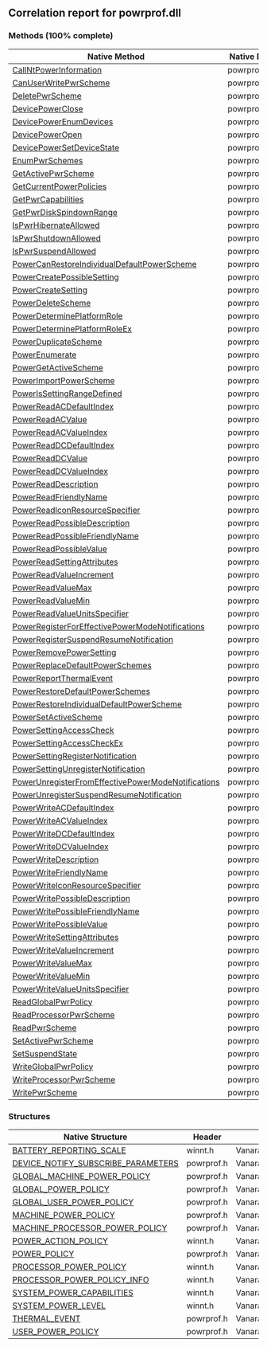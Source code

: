 ## Correlation report for powrprof.dll  
### Methods (100% complete)  
Native Method | Native DLL | Header | Managed Method  
--- | --- | --- | ---  
[CallNtPowerInformation](http://msdn2.microsoft.com/en-us/library/adc0052d-e2dd-4c55-996c-6af8f5987d79) | powrprof.dll | powerbase.h | Vanara.PInvoke.PowrProf.CallNtPowerInformation  
[CanUserWritePwrScheme](http://msdn2.microsoft.com/en-us/library/3989da98-aa01-4c63-a74c-ce7ba18278c1) | powrprof.dll | powrprof.h | Vanara.PInvoke.PowrProf.CanUserWritePwrScheme  
[DeletePwrScheme](http://msdn2.microsoft.com/en-us/library/c9513835-00c4-4260-a8b6-d947539c9dd1) | powrprof.dll | powrprof.h | Vanara.PInvoke.PowrProf.DeletePwrScheme  
[DevicePowerClose](http://msdn2.microsoft.com/en-us/library/60f871bc-08b7-41d1-ba37-688ab68fb9b3) | powrprof.dll | powrprof.h | Vanara.PInvoke.PowrProf.DevicePowerClose  
[DevicePowerEnumDevices](http://msdn2.microsoft.com/en-us/library/bb67634c-69d9-4194-ac27-4f9740d73a1a) | powrprof.dll | powrprof.h | Vanara.PInvoke.PowrProf.DevicePowerEnumDevices  
[DevicePowerOpen](http://msdn2.microsoft.com/en-us/library/1f0e8ee6-cd9e-468a-ba9a-f11e17852f89) | powrprof.dll | powrprof.h | Vanara.PInvoke.PowrProf.DevicePowerOpen  
[DevicePowerSetDeviceState](http://msdn2.microsoft.com/en-us/library/300842ae-d7d4-42c2-959c-e1713f466d32) | powrprof.dll | powrprof.h | Vanara.PInvoke.PowrProf.DevicePowerSetDeviceState  
[EnumPwrSchemes](http://msdn2.microsoft.com/en-us/library/5e9e10b4-84c3-40ec-8de9-220d13795403) | powrprof.dll | powrprof.h | Vanara.PInvoke.PowrProf.EnumPwrSchemes  
[GetActivePwrScheme](http://msdn2.microsoft.com/en-us/library/2a321372-40ff-4292-8b66-db3f794e5f53) | powrprof.dll | powrprof.h | Vanara.PInvoke.PowrProf.GetActivePwrScheme  
[GetCurrentPowerPolicies](http://msdn2.microsoft.com/en-us/library/9a834fb6-35ae-4d36-885c-0d81cd39e9a6) | powrprof.dll | powrprof.h | Vanara.PInvoke.PowrProf.GetCurrentPowerPolicies  
[GetPwrCapabilities](http://msdn2.microsoft.com/en-us/library/bb5cec5f-8d45-4158-824a-023f92af9b69) | powrprof.dll | powerbase.h | Vanara.PInvoke.PowrProf.GetPwrCapabilities  
[GetPwrDiskSpindownRange](http://msdn2.microsoft.com/en-us/library/c56f679d-512a-4bf9-89dc-8905bba8c6ce) | powrprof.dll | powrprof.h | Vanara.PInvoke.PowrProf.GetPwrDiskSpindownRange  
[IsPwrHibernateAllowed](http://msdn2.microsoft.com/en-us/library/fe9d06a8-c021-4cf4-9782-04519f370c5b) | powrprof.dll | powrprof.h | Vanara.PInvoke.PowrProf.IsPwrHibernateAllowed  
[IsPwrShutdownAllowed](http://msdn2.microsoft.com/en-us/library/e48d6f67-225b-40f7-902b-0e65112303b9) | powrprof.dll | powrprof.h | Vanara.PInvoke.PowrProf.IsPwrShutdownAllowed  
[IsPwrSuspendAllowed](http://msdn2.microsoft.com/en-us/library/66ef2402-b1b8-432e-b47d-240d255fc907) | powrprof.dll | powrprof.h | Vanara.PInvoke.PowrProf.IsPwrSuspendAllowed  
[PowerCanRestoreIndividualDefaultPowerScheme](http://msdn2.microsoft.com/en-us/library/8f29c993-b237-4302-a48b-05368ead9a44) | powrprof.dll | powrprof.h | Vanara.PInvoke.PowrProf.PowerCanRestoreIndividualDefaultPowerScheme  
[PowerCreatePossibleSetting](http://msdn2.microsoft.com/en-us/library/a7297dbe-8ea5-4097-a0b3-2740f99acbaf) | powrprof.dll | powrprof.h | Vanara.PInvoke.PowrProf.PowerCreatePossibleSetting  
[PowerCreateSetting](http://msdn2.microsoft.com/en-us/library/84b46096-a83b-4041-8ecb-e95c6189480b) | powrprof.dll | powrprof.h | Vanara.PInvoke.PowrProf.PowerCreateSetting  
[PowerDeleteScheme](http://msdn2.microsoft.com/en-us/library/5f9969a1-e598-4ca8-a5b8-f8bb3410223d) | powrprof.dll | powrprof.h | Vanara.PInvoke.PowrProf.PowerDeleteScheme  
[PowerDeterminePlatformRole](http://msdn2.microsoft.com/en-us/library/a0311454-3908-49a6-95c0-c118dca259ac) | powrprof.dll | powrprof.h | Vanara.PInvoke.PowrProf.PowerDeterminePlatformRole  
[PowerDeterminePlatformRoleEx](http://msdn2.microsoft.com/en-us/library/64b597d3-ca7a-4ff7-8527-72c3625147cd) | powrprof.dll | powerbase.h | Vanara.PInvoke.PowrProf.PowerDeterminePlatformRoleEx  
[PowerDuplicateScheme](http://msdn2.microsoft.com/en-us/library/e58dee69-309c-4b52-bf28-f54b300801b9) | powrprof.dll | powrprof.h | Vanara.PInvoke.PowrProf.PowerDuplicateScheme  
[PowerEnumerate](http://msdn2.microsoft.com/en-us/library/5b2c8263-d916-4909-be56-ec784537bdc3) | powrprof.dll | powrprof.h | Vanara.PInvoke.PowrProf.PowerEnumerate  
[PowerGetActiveScheme](http://msdn2.microsoft.com/en-us/library/cd72562c-8987-40c1-89c7-04a95b5f1fd0) | powrprof.dll | powersetting.h | Vanara.PInvoke.PowrProf.PowerGetActiveScheme  
[PowerImportPowerScheme](http://msdn2.microsoft.com/en-us/library/84ba8cb6-13ad-459b-b154-c495aaeb67f3) | powrprof.dll | powrprof.h | Vanara.PInvoke.PowrProf.PowerImportPowerScheme  
[PowerIsSettingRangeDefined](http://msdn2.microsoft.com/en-us/library/7babaf7b-ecb3-4b29-917e-2ed63bad4a38) | powrprof.dll | powrprof.h | Vanara.PInvoke.PowrProf.PowerIsSettingRangeDefined  
[PowerReadACDefaultIndex](http://msdn2.microsoft.com/en-us/library/aa372733) | powrprof.dll | PowrProf.h | Vanara.PInvoke.PowrProf.PowerReadACDefaultIndex  
[PowerReadACValue](http://msdn2.microsoft.com/en-us/library/b0afaf75-72cc-48a3-bbf2-0000cb85f2e2) | powrprof.dll | powersetting.h | Vanara.PInvoke.PowrProf.PowerReadACValue  
[PowerReadACValueIndex](http://msdn2.microsoft.com/en-us/library/e8760e78-78cd-4652-94b1-f42a72df5db2) | powrprof.dll | powrprof.h | Vanara.PInvoke.PowrProf.PowerReadACValueIndex  
[PowerReadDCDefaultIndex](http://msdn2.microsoft.com/en-us/library/aa372736) | powrprof.dll | PowrProf.h | Vanara.PInvoke.PowrProf.PowerReadDCDefaultIndex  
[PowerReadDCValue](http://msdn2.microsoft.com/en-us/library/c439c478-e882-41bf-a95a-82d36382174b) | powrprof.dll | powersetting.h | Vanara.PInvoke.PowrProf.PowerReadDCValue  
[PowerReadDCValueIndex](http://msdn2.microsoft.com/en-us/library/91ba83bd-3e28-4933-a1ad-0cd8414fee37) | powrprof.dll | powrprof.h | Vanara.PInvoke.PowrProf.PowerReadDCValueIndex  
[PowerReadDescription](http://msdn2.microsoft.com/en-us/library/3c264f4f-fd1b-466b-ba76-fe78593a3628) | powrprof.dll | powrprof.h | Vanara.PInvoke.PowrProf.PowerReadDescription  
[PowerReadFriendlyName](http://msdn2.microsoft.com/en-us/library/e6e46bbf-f9be-4dee-8976-df48bb1ccdf4) | powrprof.dll | powrprof.h | Vanara.PInvoke.PowrProf.PowerReadFriendlyName  
[PowerReadIconResourceSpecifier](http://msdn2.microsoft.com/en-us/library/d9454acd-7a4a-4f54-b614-beee8763f1ef) | powrprof.dll | powrprof.h | Vanara.PInvoke.PowrProf.PowerReadIconResourceSpecifier  
[PowerReadPossibleDescription](http://msdn2.microsoft.com/en-us/library/e803dc6b-706a-49fc-8c8d-ba9b0ccf8491) | powrprof.dll | powrprof.h | Vanara.PInvoke.PowrProf.PowerReadPossibleDescription  
[PowerReadPossibleFriendlyName](http://msdn2.microsoft.com/en-us/library/38f3c5f4-ec65-47f0-b15c-36cd2b1e2813) | powrprof.dll | powrprof.h | Vanara.PInvoke.PowrProf.PowerReadPossibleFriendlyName  
[PowerReadPossibleValue](http://msdn2.microsoft.com/en-us/library/453f3db0-537d-4f24-a62c-d12b44b5e019) | powrprof.dll | powrprof.h | Vanara.PInvoke.PowrProf.PowerReadPossibleValue  
[PowerReadSettingAttributes](http://msdn2.microsoft.com/en-us/library/9f430da2-7c8d-43e2-ab8a-d9af1bb7538f) | powrprof.dll | powrprof.h | Vanara.PInvoke.PowrProf.PowerReadSettingAttributes  
[PowerReadValueIncrement](http://msdn2.microsoft.com/en-us/library/f5aa19c5-67ea-4a87-be87-b3bf3d9dd5a4) | powrprof.dll | powrprof.h | Vanara.PInvoke.PowrProf.PowerReadValueIncrement  
[PowerReadValueMax](http://msdn2.microsoft.com/en-us/library/577c7726-cba5-492b-9c9b-bbd815a70ddf) | powrprof.dll | powrprof.h | Vanara.PInvoke.PowrProf.PowerReadValueMax  
[PowerReadValueMin](http://msdn2.microsoft.com/en-us/library/4a28cc2e-359b-45b3-8d2f-2f88baebb9c1) | powrprof.dll | powrprof.h | Vanara.PInvoke.PowrProf.PowerReadValueMin  
[PowerReadValueUnitsSpecifier](http://msdn2.microsoft.com/en-us/library/48ad80b7-f89a-4dad-a991-056ce41d6975) | powrprof.dll | powrprof.h | Vanara.PInvoke.PowrProf.PowerReadValueUnitsSpecifier  
[PowerRegisterForEffectivePowerModeNotifications](http://msdn2.microsoft.com/en-us/library/3C87643F-A8DA-4230-A216-8F46629BB6FB) | powrprof.dll | powersetting.h | Vanara.PInvoke.PowrProf.PowerRegisterForEffectivePowerModeNotifications  
[PowerRegisterSuspendResumeNotification](http://msdn2.microsoft.com/en-us/library/3b39ec3a-417c-4ce4-a581-ed967f1baec9) | powrprof.dll | powerbase.h | Vanara.PInvoke.PowrProf.PowerRegisterSuspendResumeNotification  
[PowerRemovePowerSetting](http://msdn2.microsoft.com/en-us/library/f78e3dfa-549c-4536-a486-cafc43717ee9) | powrprof.dll | powrprof.h | Vanara.PInvoke.PowrProf.PowerRemovePowerSetting  
[PowerReplaceDefaultPowerSchemes](http://msdn2.microsoft.com/en-us/library/0d028ed9-3505-4f08-b064-14cbc8172ce0) | powrprof.dll | powrprof.h | Vanara.PInvoke.PowrProf.PowerReplaceDefaultPowerSchemes  
[PowerReportThermalEvent](http://msdn2.microsoft.com/en-us/library/DD3DE1B2-17C1-4FF8-9DF8-BEF35933D913) | powrprof.dll | powrprof.h | Vanara.PInvoke.PowrProf.PowerReportThermalEvent  
[PowerRestoreDefaultPowerSchemes](http://msdn2.microsoft.com/en-us/library/6d0a6167-34de-439b-afb4-2536c715905c) | powrprof.dll | powrprof.h | Vanara.PInvoke.PowrProf.PowerRestoreDefaultPowerSchemes  
[PowerRestoreIndividualDefaultPowerScheme](http://msdn2.microsoft.com/en-us/library/f1a9cfb1-1b56-4873-994b-7fe929fdc86c) | powrprof.dll | powrprof.h | Vanara.PInvoke.PowrProf.PowerRestoreIndividualDefaultPowerScheme  
[PowerSetActiveScheme](http://msdn2.microsoft.com/en-us/library/e56bc3f4-2141-4be7-8479-12f8d59971af) | powrprof.dll | powersetting.h | Vanara.PInvoke.PowrProf.PowerSetActiveScheme  
[PowerSettingAccessCheck](http://msdn2.microsoft.com/en-us/library/0b89c189-b162-44d4-aa50-d78385e40c27) | powrprof.dll | powrprof.h | Vanara.PInvoke.PowrProf.PowerSettingAccessCheck  
[PowerSettingAccessCheckEx](http://msdn2.microsoft.com/en-us/library/dad9cca9-5961-48b5-b7d0-4828eca3364b) | powrprof.dll | powrprof.h | Vanara.PInvoke.PowrProf.PowerSettingAccessCheckEx  
[PowerSettingRegisterNotification](http://msdn2.microsoft.com/en-us/library/0fbca717-2367-4407-8094-3eb2b717b59c) | powrprof.dll | powersetting.h | Vanara.PInvoke.PowrProf.PowerSettingRegisterNotification  
[PowerSettingUnregisterNotification](http://msdn2.microsoft.com/en-us/library/9853c347-4528-43bb-8326-13bcd819b8a6) | powrprof.dll | powersetting.h | Vanara.PInvoke.PowrProf.PowerSettingUnregisterNotification  
[PowerUnregisterFromEffectivePowerModeNotifications](http://msdn2.microsoft.com/en-us/library/6E9AB09B-B082-406C-8F2D-43BEA04C19E0) | powrprof.dll | powersetting.h | Vanara.PInvoke.PowrProf.PowerUnregisterFromEffectivePowerModeNotifications  
[PowerUnregisterSuspendResumeNotification](http://msdn2.microsoft.com/en-us/library/5680e6bd-1694-4d5f-94ea-41b24149c741) | powrprof.dll | powerbase.h | Vanara.PInvoke.PowrProf.PowerUnregisterSuspendResumeNotification  
[PowerWriteACDefaultIndex](http://msdn2.microsoft.com/en-us/library/37fd6ddd-3b63-47c8-8ede-63d7e589523d) | powrprof.dll | powrprof.h | Vanara.PInvoke.PowrProf.PowerWriteACDefaultIndex  
[PowerWriteACValueIndex](http://msdn2.microsoft.com/en-us/library/aa372765) | powrprof.dll | Powersetting.h; | Vanara.PInvoke.PowrProf.PowerWriteACValueIndex  
[PowerWriteDCDefaultIndex](http://msdn2.microsoft.com/en-us/library/aa372767) | powrprof.dll | PowrProf.h | Vanara.PInvoke.PowrProf.PowerWriteDCDefaultIndex  
[PowerWriteDCValueIndex](http://msdn2.microsoft.com/en-us/library/aa372769) | powrprof.dll | Powersetting.h; | Vanara.PInvoke.PowrProf.PowerWriteDCValueIndex  
[PowerWriteDescription](http://msdn2.microsoft.com/en-us/library/42ee26ac-1a9c-4390-92e8-879b401168c7) | powrprof.dll | powrprof.h | Vanara.PInvoke.PowrProf.PowerWriteDescription  
[PowerWriteFriendlyName](http://msdn2.microsoft.com/en-us/library/3d81f634-8095-49c6-a5fe-6fe5e33bf0aa) | powrprof.dll | powrprof.h | Vanara.PInvoke.PowrProf.PowerWriteFriendlyName  
[PowerWriteIconResourceSpecifier](http://msdn2.microsoft.com/en-us/library/968b068a-f62a-4148-b96c-48f47218f368) | powrprof.dll | powrprof.h | Vanara.PInvoke.PowrProf.PowerWriteIconResourceSpecifier  
[PowerWritePossibleDescription](http://msdn2.microsoft.com/en-us/library/5dce4dc1-d8af-41b8-bef0-8f11b246960f) | powrprof.dll | powrprof.h | Vanara.PInvoke.PowrProf.PowerWritePossibleDescription  
[PowerWritePossibleFriendlyName](http://msdn2.microsoft.com/en-us/library/981e813b-f3c8-44d2-ac1f-ca74f4795c85) | powrprof.dll | powrprof.h | Vanara.PInvoke.PowrProf.PowerWritePossibleFriendlyName  
[PowerWritePossibleValue](http://msdn2.microsoft.com/en-us/library/1c1e2707-fe5e-4199-85c9-c30deca917c5) | powrprof.dll | powrprof.h | Vanara.PInvoke.PowrProf.PowerWritePossibleValue  
[PowerWriteSettingAttributes](http://msdn2.microsoft.com/en-us/library/9c18f79a-809b-4e48-a749-5de061566362) | powrprof.dll | powrprof.h | Vanara.PInvoke.PowrProf.PowerWriteSettingAttributes  
[PowerWriteValueIncrement](http://msdn2.microsoft.com/en-us/library/8de6b470-dc6c-4539-8766-3c07a2700cf8) | powrprof.dll | powrprof.h | Vanara.PInvoke.PowrProf.PowerWriteValueIncrement  
[PowerWriteValueMax](http://msdn2.microsoft.com/en-us/library/5a633d49-0d25-4073-b7a7-d1bdef1b8697) | powrprof.dll | powrprof.h | Vanara.PInvoke.PowrProf.PowerWriteValueMax  
[PowerWriteValueMin](http://msdn2.microsoft.com/en-us/library/a50861f7-4236-4692-839a-071081e09ccf) | powrprof.dll | powrprof.h | Vanara.PInvoke.PowrProf.PowerWriteValueMin  
[PowerWriteValueUnitsSpecifier](http://msdn2.microsoft.com/en-us/library/d9a81077-23e8-4bae-8e70-ffaaaf1ecda3) | powrprof.dll | powrprof.h | Vanara.PInvoke.PowrProf.PowerWriteValueUnitsSpecifier  
[ReadGlobalPwrPolicy](http://msdn2.microsoft.com/en-us/library/65da3d9f-b688-4d41-9da0-05159297d169) | powrprof.dll | powrprof.h | Vanara.PInvoke.PowrProf.ReadGlobalPwrPolicy  
[ReadProcessorPwrScheme](http://msdn2.microsoft.com/en-us/library/740095a7-9def-48a3-9cbb-1da91b052321) | powrprof.dll | powrprof.h | Vanara.PInvoke.PowrProf.ReadProcessorPwrScheme  
[ReadPwrScheme](http://msdn2.microsoft.com/en-us/library/a8d93820-b652-4358-8039-8987fac95dca) | powrprof.dll | powrprof.h | Vanara.PInvoke.PowrProf.ReadPwrScheme  
[SetActivePwrScheme](http://msdn2.microsoft.com/en-us/library/f449ff0d-5c22-4c6d-8c88-dc18258a8c6d) | powrprof.dll | powrprof.h | Vanara.PInvoke.PowrProf.SetActivePwrScheme  
[SetSuspendState](http://msdn2.microsoft.com/en-us/library/63cb6574-8c0d-4bcb-832c-7088447a5c04) | powrprof.dll | powrprof.h | Vanara.PInvoke.PowrProf.SetSuspendState  
[WriteGlobalPwrPolicy](http://msdn2.microsoft.com/en-us/library/293dc3a5-5e6b-4709-8439-67d2339740e7) | powrprof.dll | powrprof.h | Vanara.PInvoke.PowrProf.WriteGlobalPwrPolicy  
[WriteProcessorPwrScheme](http://msdn2.microsoft.com/en-us/library/70e18f50-4774-4a7c-8fe0-7fd6a54aaa90) | powrprof.dll | powrprof.h | Vanara.PInvoke.PowrProf.WriteProcessorPwrScheme  
[WritePwrScheme](http://msdn2.microsoft.com/en-us/library/b9233601-6848-41c4-bb58-27decad60ba5) | powrprof.dll | powrprof.h | Vanara.PInvoke.PowrProf.WritePwrScheme  
### Structures  
Native Structure | Header | Managed Structure  
--- | --- | ---  
[BATTERY_REPORTING_SCALE](http://msdn2.microsoft.com/en-us/library/91834159-e837-407b-8c9e-fbbcf9f208ef) | winnt.h | Vanara.PInvoke.PowrProf+BATTERY_REPORTING_SCALE  
[DEVICE_NOTIFY_SUBSCRIBE_PARAMETERS](http://msdn2.microsoft.com/en-us/library/749F7C6F-1A42-43DE-921E-C3654034570D) | powrprof.h | Vanara.PInvoke.PowrProf+DEVICE_NOTIFY_SUBSCRIBE_PARAMETERS  
[GLOBAL_MACHINE_POWER_POLICY](http://msdn2.microsoft.com/en-us/library/79b57da4-0125-427b-aec7-7ca4c9bfb870) | powrprof.h | Vanara.PInvoke.PowrProf+GLOBAL_MACHINE_POWER_POLICY  
[GLOBAL_POWER_POLICY](http://msdn2.microsoft.com/en-us/library/5c177093-0c16-4a84-9212-f2376de6965b) | powrprof.h | Vanara.PInvoke.PowrProf+GLOBAL_POWER_POLICY  
[GLOBAL_USER_POWER_POLICY](http://msdn2.microsoft.com/en-us/library/0e89ae66-a889-4929-b028-125fcef5c89c) | powrprof.h | Vanara.PInvoke.PowrProf+GLOBAL_USER_POWER_POLICY  
[MACHINE_POWER_POLICY](http://msdn2.microsoft.com/en-us/library/41dca573-a73d-430c-9bd3-083e72aecbdc) | powrprof.h | Vanara.PInvoke.PowrProf+MACHINE_POWER_POLICY  
[MACHINE_PROCESSOR_POWER_POLICY](http://msdn2.microsoft.com/en-us/library/54403b81-97bc-4f2b-8721-48c9f69e2773) | powrprof.h | Vanara.PInvoke.PowrProf+MACHINE_PROCESSOR_POWER_POLICY  
[POWER_ACTION_POLICY](http://msdn2.microsoft.com/en-us/library/70739f46-54be-4748-8993-ffee3b2a8b6c) | winnt.h | Vanara.PInvoke.PowrProf+POWER_ACTION_POLICY  
[POWER_POLICY](http://msdn2.microsoft.com/en-us/library/ba49fca6-04b6-4627-a653-07c3fc0dab22) | powrprof.h | Vanara.PInvoke.PowrProf+POWER_POLICY  
[PROCESSOR_POWER_POLICY](http://msdn2.microsoft.com/en-us/library/ea1eae62-26b4-4f5d-a9ca-0a7bb463b90a) | winnt.h | Vanara.PInvoke.PowrProf+PROCESSOR_POWER_POLICY  
[PROCESSOR_POWER_POLICY_INFO](http://msdn2.microsoft.com/en-us/library/9d29aec0-ba22-46be-b429-d6dfd2191b98) | winnt.h | Vanara.PInvoke.PowrProf+PROCESSOR_POWER_POLICY_INFO  
[SYSTEM_POWER_CAPABILITIES](http://msdn2.microsoft.com/en-us/library/aa0af56e-59b3-4d0d-b356-a4046d8754ef) | winnt.h | Vanara.PInvoke.PowrProf+SYSTEM_POWER_CAPABILITIES  
[SYSTEM_POWER_LEVEL](http://msdn2.microsoft.com/en-us/library/4efa847d-92da-4cf7-95c2-c329de1691f4) | winnt.h | Vanara.PInvoke.PowrProf+SYSTEM_POWER_LEVEL  
[THERMAL_EVENT](http://msdn2.microsoft.com/en-us/library/80B6A494-AED6-4EF0-8B69-4AA5DA6BCBB3) | powrprof.h | Vanara.PInvoke.PowrProf+THERMAL_EVENT  
[USER_POWER_POLICY](http://msdn2.microsoft.com/en-us/library/616c45f6-ec80-42d9-a485-e9e778f2b971) | powrprof.h | Vanara.PInvoke.PowrProf+USER_POWER_POLICY  
